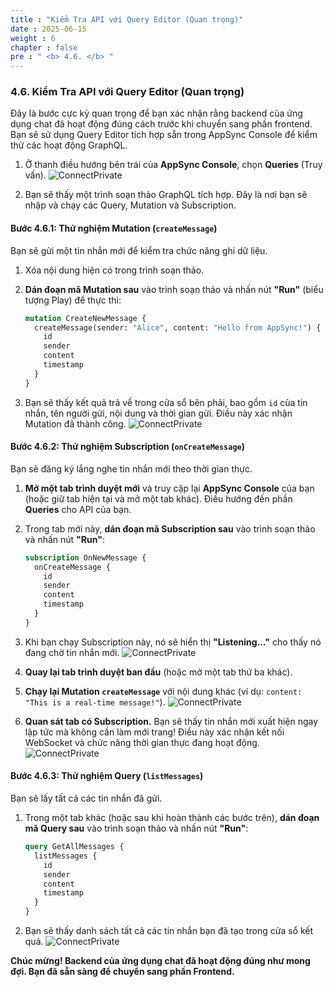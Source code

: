 ```yaml
---
title : "Kiểm Tra API với Query Editor (Quan trọng)"
date : 2025-06-15
weight : 6
chapter : false
pre : " <b> 4.6. </b> "
---
```


### **4.6. Kiểm Tra API với Query Editor (Quan trọng)**

Đây là bước cực kỳ quan trọng để bạn xác nhận rằng backend của ứng dụng chat đã hoạt động đúng cách trước khi chuyển sang phần frontend. Bạn sẽ sử dụng Query Editor tích hợp sẵn trong AppSync Console để kiểm thử các hoạt động GraphQL.

1.  Ở thanh điều hướng bên trái của **AppSync Console**, chọn **Queries** (Truy vấn).
    ![ConnectPrivate](/images/be_4.6_1.png)

2.  Bạn sẽ thấy một trình soạn thảo GraphQL tích hợp. Đây là nơi bạn sẽ nhập và chạy các Query, Mutation và Subscription.

#### **Bước 4.6.1: Thử nghiệm Mutation (`createMessage`)**

Bạn sẽ gửi một tin nhắn mới để kiểm tra chức năng ghi dữ liệu.

1.  Xóa nội dung hiện có trong trình soạn thảo.
2.  **Dán đoạn mã Mutation sau** vào trình soạn thảo và nhấn nút **"Run"** (biểu tượng Play) để thực thi:

    ```graphql
    mutation CreateNewMessage {
      createMessage(sender: "Alice", content: "Hello from AppSync!") {
        id
        sender
        content
        timestamp
      }
    }
    ```
3.  Bạn sẽ thấy kết quả trả về trong cửa sổ bên phải, bao gồm `id` của tin nhắn, tên người gửi, nội dung và thời gian gửi. Điều này xác nhận Mutation đã thành công.
    ![ConnectPrivate](/images/be_4.6_2.png)

#### **Bước 4.6.2: Thử nghiệm Subscription (`onCreateMessage`)**

Bạn sẽ đăng ký lắng nghe tin nhắn mới theo thời gian thực.

1.  **Mở một tab trình duyệt mới** và truy cập lại **AppSync Console** của bạn (hoặc giữ tab hiện tại và mở một tab khác). Điều hướng đến phần **Queries** cho API của bạn.
2.  Trong tab mới này, **dán đoạn mã Subscription sau** vào trình soạn thảo và nhấn nút **"Run"**:

    ```graphql
    subscription OnNewMessage {
      onCreateMessage {
        id
        sender
        content
        timestamp
      }
    }
    ```
3.  Khi bạn chạy Subscription này, nó sẽ hiển thị **"Listening..."** cho thấy nó đang chờ tin nhắn mới.
    ![ConnectPrivate](/images/be_4.6_3.png)
4.  **Quay lại tab trình duyệt ban đầu** (hoặc mở một tab thứ ba khác).
5.  **Chạy lại Mutation `createMessage`** với nội dung khác (ví dụ: `content: "This is a real-time message!"`).
    ![ConnectPrivate](/images/be_4.6_4.png)
6.  **Quan sát tab có Subscription.** Bạn sẽ thấy tin nhắn mới xuất hiện ngay lập tức mà không cần làm mới trang! Điều này xác nhận kết nối WebSocket và chức năng thời gian thực đang hoạt động.
    ![ConnectPrivate](/images/be_4.6_5.png)

#### **Bước 4.6.3: Thử nghiệm Query (`listMessages`)**

Bạn sẽ lấy tất cả các tin nhắn đã gửi.

1.  Trong một tab khác (hoặc sau khi hoàn thành các bước trên), **dán đoạn mã Query sau** vào trình soạn thảo và nhấn nút **"Run"**:

    ```graphql
    query GetAllMessages {
      listMessages {
        id
        sender
        content
        timestamp
      }
    }
    ```
2.  Bạn sẽ thấy danh sách tất cả các tin nhắn bạn đã tạo trong cửa sổ kết quả.
    ![ConnectPrivate](/images/be_4.6_6.png)

**Chúc mừng! Backend của ứng dụng chat đã hoạt động đúng như mong đợi. Bạn đã sẵn sàng để chuyển sang phần Frontend.**